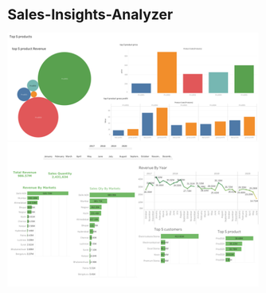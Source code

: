 # Sales-Insights-Analyzer

![top 5 product](https://github.com/kunal15cr/Sales-Insights-Analyzer/blob/main/sale1.png)
![top 5 product](https://github.com/kunal15cr/Sales-Insights-Analyzer/blob/main/sales2.png)
